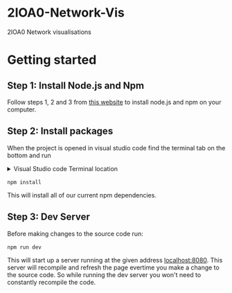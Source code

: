 # 2IOA0-Network-Vis
2IOA0 Network visualisations



# Getting started

## Step 1: Install Node.js and Npm

Follow steps 1, 2 and 3 from [this website](https://phoenixnap.com/kb/install-node-js-npm-on-windows) to install node.js and npm on your computer.

## Step 2: Install packages

When the project is opened in visual studio code find the terminal tab on the bottom and run

<details>
<summary>Visual Studio code Terminal location</summary>
<pre>
<img src="readme/code-terminal.png">
</pre> 
</details>


```
npm install
```
This will install all of our current npm dependencies.

## Step 3: Dev Server

Before making changes to the source code run:
```
npm run dev
```
This will start up a server running at the given address [localhost:8080](https://localhost:8080).
This server will recompile and refresh the page evertime you make a change to the source code.
So while running the dev server you won't need to constantly recompile the code.





